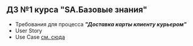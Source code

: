 ## ДЗ №1 курса "SA.Базовые знания"  
+ Требования для процесса ***"Доставка карты клиенту курьером"***
+ User Story
+ Use Case [см. сюда](https://github.com/vnukov-vv/AlfaCampus-SA/blob/7d2aabeeefb552b850a1cfe01fc77e66bc02a29a/HW%20BPMN/about.md)
